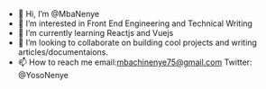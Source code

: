 - 👋 Hi, I’m @MbaNenye
- 👀 I’m interested in Front End Engineering and Technical Writing 
- 🌱 I’m currently learning Reactjs and Vuejs 
- 💞️ I’m looking to collaborate on building cool projects and writing articles/documentaions. 
- 📫 How to reach me email:mbachinenye75@gmail.com 
Twitter: @YosoNenye

<!---
MbaNenye/MbaNenye is a ✨ special ✨ repository because its `README.md` (this file) appears on your GitHub profile.
You can click the Preview link to take a look at your changes.
--->
